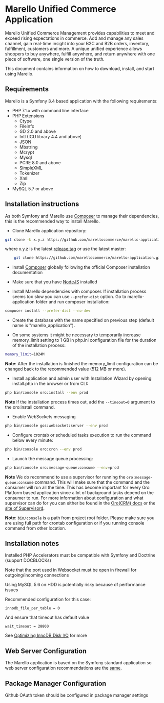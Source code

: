 Marello Unified Commerce Application
==============================

Marello Unified Commerce Management provides capabilities to meet and exceed rising expectations in commerce. Add and manage any sales channel, gain real-time insight into your B2C and B2B orders, inventory, fulfillment, customers and more. A unique unified experience allows shoppers to buy anywhere, fulfill anywhere, and return anywhere with one piece of software, one single version of the truth.

This document contains information on how to download, install, and start
using Marello.

## Requirements

Marello is a Symfony 3.4 based application with the following requirements:

* PHP 7.1.x with command line interface
* PHP Extensions
    * Ctype
    * Fileinfo
    * GD 2.0 and above
    * Intl (ICU library 4.4 and above)
    * JSON
    * Mbstring
    * Mcrypt
    * Mysql
    * PCRE 8.0 and above
    * SimpleXML
    * Tokenizer
    * Xml
    * Zip    
* MySQL 5.7 or above

## Installation instructions

As both Symfony and Marello use [Composer][1] to manage their dependencies, this is the recommended way to install Marello.

- Clone Marello application repository:

```bash
git clone -b x.y.z https://github.com/marellocommerce/marello-application.git
```

where x.y.z is the latest [release tag](https://github.com/marellocommerce/marello-application/releases) or use the latest master:

```bash
    git clone https://github.com/marellocommerce/marello-application.git
```

- Install [Composer][1] globally following the official Composer installation documentation

- Make sure that you have [NodeJS][3] installed

- Install Marello dependencies with composer. If installation process seems too slow you can use `--prefer-dist` option. Go to marello-application folder and run composer installation:

```bash
composer install --prefer-dist --no-dev
```

- Create the database with the name specified on previous step (default name is "marello_application").

- On some systems it might be necessary to temporarily increase memory_limit setting to 1 GB in php.ini configuration file for the duration of the installation process:
```bash
memory_limit=1024M
```

**Note:** After the installation is finished the memory_limit configuration can be changed back to the recommended value (512 MB or more).

- Install application and admin user with Installation Wizard by opening install.php in the browser or from CLI:

```bash  
php bin/console oro:install --env prod
```

**Note** If the installation process times out, add the `--timeout=0` argument to the oro:install command.

- Enable WebSockets messaging

```bash
php bin/console gos:websocket:server --env prod
```

- Configure crontab or scheduled tasks execution to run the command below every minute:

```bash
php bin/console oro:cron --env prod

```
- Launch the message queue processing:
```bash
php bin/console oro:message-queue:consume --env=prod
```
**Note** We do recommend to use a supervisor for running the ``oro:message-queue:consume`` command. This will make sure that the command and
the consumer will run all the time. This has become important for every Oro Platform based application since a lot of background tasks depend
 on the consumer to run. For more information about configuration and what supervisor can do for you can either be found in the [Oro(CRM) docs][5] or the
 [site of Supervisord][6].
 
**Note:** ``bin/console`` is a path from project root folder. Please make sure you are using full path for crontab configuration or if you running console command from other location.

## Installation notes

Installed PHP Accelerators must be compatible with Symfony and Doctrine (support DOCBLOCKs)

Note that the port used in Websocket must be open in firewall for outgoing/incoming connections

Using MySQL 5.6 on HDD is potentially risky because of performance issues

Recommended configuration for this case:

    innodb_file_per_table = 0

And ensure that timeout has default value

    wait_timeout = 28800

See [Optimizing InnoDB Disk I/O][2] for more

## Web Server Configuration

The Marello application is based on the Symfony standard application so web server configuration recommendations are the [same][4].

## Package Manager Configuration

Github OAuth token should be configured in package manager settings

[1]:  https://getcomposer.org/
[2]:  https://dev.mysql.com/doc/refman/5.6/en/optimizing-innodb-diskio.html
[3]:  https://github.com/joyent/node/wiki/Installing-Node.js-via-package-manager
[4]:  https://symfony.com/doc/3.4/setup/web_server_configuration.html
[5]:  https://oroinc.com/orocrm/doc/current/install-upgrade/installation-quick-start-dev/crm#step-4-post-installation-environment-configuration
[6]:  https://supervisord.org/
